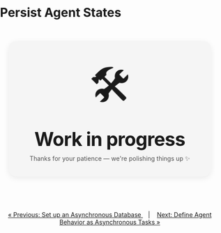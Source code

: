 # Persist Agent States


<style>
  body {
    font-family: Inter, ui-sans-serif, system-ui, -apple-system, "Segoe UI", Roboto, "Helvetica Neue", Arial;
    margin:0;
    padding:0;
  }

  .center-wrap {
    display:flex;
    align-items:center;
    justify-content:center;
    margin: 3rem 0;
  }

  .wrap{
    text-align:center;
    padding:2rem 3rem;
    border-radius:18px;
    background: rgba(127,127,127,0.06); /* subtle neutral card */
    box-shadow: 0 4px 14px rgba(0,0,0,0.08);
    max-width:90%;
  }

  .emoji {
    display:block;
    font-size: clamp(36px, 10vw, 120px);
    margin-bottom:.25rem;
  }

  .text {
    font-size: clamp(22px, 4.5vw, 56px);
    font-weight:700;
    letter-spacing: -0.02em;
  }

  @media (prefers-reduced-motion: no-preference) {
    .emoji {
      animation: float 2.2s ease-in-out infinite;
    }
    @keyframes float {
      0% { transform: translateY(0) scale(1); }
      50% { transform: translateY(-6px) scale(1.03); }
      100% { transform: translateY(0) scale(1); }
    }
  }

  .sub {
    margin-top:.6rem;
    opacity: 0.75;
    font-size: 14px;
  }
</style>

<div class="center-wrap">
  <div class="wrap" role="status" aria-live="polite">
    <span class="emoji" aria-hidden="true">🛠️</span>
    <div class="text">Work in progress</div>
    <div class="sub">Thanks for your patience — we're polishing things up ✨</div>
  </div>
</div>

<br>

<p align="center">
<a href="async_db.md">&laquo; Previous: Set up an Asynchronous Database
 </a> &nbsp;&nbsp;&nbsp;|&nbsp;&nbsp;&nbsp; <a href="async_task.md">Next: Define Agent Behavior as Asynchronous Tasks &raquo;</a>
</p>